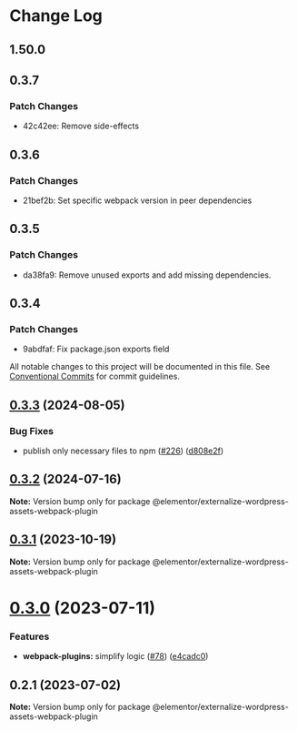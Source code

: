 # Change Log

## 1.50.0

## 0.3.7

### Patch Changes

- 42c42ee: Remove side-effects

## 0.3.6

### Patch Changes

- 21bef2b: Set specific webpack version in peer dependencies

## 0.3.5

### Patch Changes

- da38fa9: Remove unused exports and add missing dependencies.

## 0.3.4

### Patch Changes

- 9abdfaf: Fix package.json exports field

All notable changes to this project will be documented in this file.
See [Conventional Commits](https://conventionalcommits.org) for commit guidelines.

## [0.3.3](https://github.com/elementor/elementor-packages/compare/@elementor/externalize-wordpress-assets-webpack-plugin@0.3.2...@elementor/externalize-wordpress-assets-webpack-plugin@0.3.3) (2024-08-05)

### Bug Fixes

- publish only necessary files to npm ([#226](https://github.com/elementor/elementor-packages/issues/226)) ([d808e2f](https://github.com/elementor/elementor-packages/commit/d808e2f60eb7ca2d7b8560d0b79c0e62c2f969a8))

## [0.3.2](https://github.com/elementor/elementor-packages/compare/@elementor/externalize-wordpress-assets-webpack-plugin@0.3.1...@elementor/externalize-wordpress-assets-webpack-plugin@0.3.2) (2024-07-16)

**Note:** Version bump only for package @elementor/externalize-wordpress-assets-webpack-plugin

## [0.3.1](https://github.com/elementor/elementor-packages/compare/@elementor/externalize-wordpress-assets-webpack-plugin@0.3.0...@elementor/externalize-wordpress-assets-webpack-plugin@0.3.1) (2023-10-19)

**Note:** Version bump only for package @elementor/externalize-wordpress-assets-webpack-plugin

# [0.3.0](https://github.com/elementor/elementor-packages/compare/@elementor/externalize-wordpress-assets-webpack-plugin@0.2.1...@elementor/externalize-wordpress-assets-webpack-plugin@0.3.0) (2023-07-11)

### Features

- **webpack-plugins:** simplify logic ([#78](https://github.com/elementor/elementor-packages/issues/78)) ([e4cadc0](https://github.com/elementor/elementor-packages/commit/e4cadc06be61450437274610e65b9d92eb245844))

## 0.2.1 (2023-07-02)

**Note:** Version bump only for package @elementor/externalize-wordpress-assets-webpack-plugin
